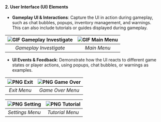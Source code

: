 #### 2. User Interface (UI) Elements

- **Gameplay UI & Interactions**: Capture the UI in action during gameplay, such as chat bubbles, popups, inventory management, and warnings. This can also include tutorials or guides displayed during gameplay.

| ![GIF Gameplay Investigate](/projects/cosmania/gameplay/gameplay%20investigate.gif) | ![GIF Main Menu](/projects/cosmania/gameplay/gameplay%20main%20menu.gif) |
| :---------------------------------------------------------------------------------: | :----------------------------------------------------------------------: |
|                               _Gameplay Investigate_                                |                               _Main Menu_                                |

- **UI Events & Feedback**: Demonstrate how the UI reacts to different game states or player actions, using popups, chat bubbles, or warnings as examples.

| ![PNG Exit](/projects/cosmania/ui/ui%20exit.png) | ![PNG Game Over](/projects/cosmania/ui/ui%20game%20over.png) |
| :----------------------------------------------: | :----------------------------------------------------------: |
|                   _Exit Menu_                    |                       _Game Over Menu_                       |

| ![PNG Setting](/projects/cosmania/ui/ui%20setting.png) | ![PNG Tutorial](/projects/cosmania/ui/ui%20tutorial.png) |
| :----------------------------------------------------: | :------------------------------------------------------: |
|                    _Settings Menu_                     |                     _Tutorial Menu_                      |
